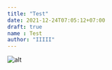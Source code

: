 ```yaml
---
title: "Test"
date: 2021-12-24T07:05:12+07:00
draft: true
name : Test
author: "IIIII"
---
```


![alt](/img/hugo.png)

